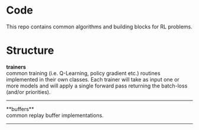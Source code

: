 # Code

This repo contains common algorithms and building blocks for RL problems.

# Structure

**trainers**<br>
common training (i.e. Q-Learning, policy gradient etc.) routines implemented in their own classes. Each trainer will take as input one or more models and will apply a single forward pass returning the batch-loss (and/or priorities).
<hr/>
**buffers**<br>
common replay buffer implementations.
<hr/>
